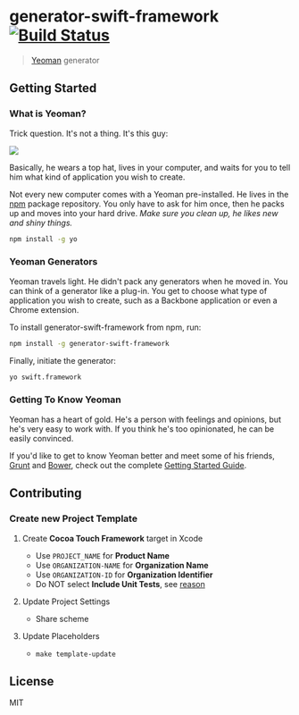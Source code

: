 # generator-swift-framework [![Build Status](https://secure.travis-ci.org/cybertk/generator-swift-framework.png?branch=master)](https://travis-ci.org/cybertk/generator-swift-framework)

> [Yeoman](http://yeoman.io) generator


## Getting Started

### What is Yeoman?

Trick question. It's not a thing. It's this guy:

![](http://i.imgur.com/JHaAlBJ.png)

Basically, he wears a top hat, lives in your computer, and waits for you to tell him what kind of application you wish to create.

Not every new computer comes with a Yeoman pre-installed. He lives in the [npm](https://npmjs.org) package repository. You only have to ask for him once, then he packs up and moves into your hard drive. *Make sure you clean up, he likes new and shiny things.*

```bash
npm install -g yo
```

### Yeoman Generators

Yeoman travels light. He didn't pack any generators when he moved in. You can think of a generator like a plug-in. You get to choose what type of application you wish to create, such as a Backbone application or even a Chrome extension.

To install generator-swift-framework from npm, run:

```bash
npm install -g generator-swift-framework
```

Finally, initiate the generator:

```bash
yo swift.framework
```

### Getting To Know Yeoman

Yeoman has a heart of gold. He's a person with feelings and opinions, but he's very easy to work with. If you think he's too opinionated, he can be easily convinced.

If you'd like to get to know Yeoman better and meet some of his friends, [Grunt](http://gruntjs.com) and [Bower](http://bower.io), check out the complete [Getting Started Guide](https://github.com/yeoman/yeoman/wiki/Getting-Started).


## Contributing

### Create new Project Template

1. Create **Cocoa Touch Framework** target in Xcode
    - Use `PROJECT_NAME` for **Product Name**
    - Use `ORGANIZATION-NAME` for **Organization Name**
    - Use `ORGANIZATION-ID` for **Organization Identifier**
    - Do NOT select **Include Unit Tests**, see [reason]()
1. Update Project Settings
    - Share scheme

1. Update Placeholders
    - `make template-update`

## License

MIT

